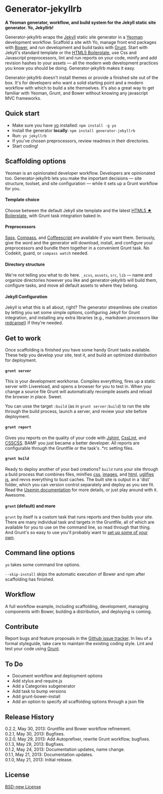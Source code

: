 # Generator-jekyllrb 

**A Yeoman generator, workflow, and build system for the Jekyll static site generator. Yo, Jekyllrb!**

Generator-jekyllrb wraps the [Jekyll](http://jekyllrb.com/) static site generator in a [Yeoman](http://yeoman.io/) development workflow. Scaffold a site with Yo, manage front end packages with [Bower](http://bower.io/), and run development and build tasks with [Grunt](http://gruntjs.com/). Start with Jekyll's standard template or the [HTML5 Boilerplate](http://html5boilerplate.com/), use Css and Javascript preprocessors, lint and run reports on your code, minify and add revision hashes to your assets — all the modern web development practices you know you should be doing. Generator-jekyllrb makes it easy.

Generator-jekyllrb doesn't install themes or provide a finished site out of the box. It's for developers who want a solid starting point and a modern workflow with which to build a site themselves. It's also a great way to get familiar with Yeoman, Grunt, and Bower without knowing any javascript MVC frameworks.

## Quick start

- Make sure you have [yo](https://github.com/yeoman/yo) installed:
    `npm install -g yo`
- Install the generator **locally**: `npm install generator-jekyllrb`
- Run: `yo jekyllrb`
- If you've chosen preprocessors, review readmes in their directories.
- Start coding!

## Scaffolding options

Yeoman is an opinionated developer workflow. Developers are opinionated too. Generator-jekyllrb lets you make the important decisions — site structure, toolset, and site configuration — while it sets up a Grunt workflow for you.

#### Template choice

Choose between the default Jekyll site template and the latest [HTML5 ★ Boilerplate](http://html5boilerplate.com/), with Grunt task integration baked in.

#### Preprocessors

[Sass](http://sass-lang.com/), [Compass](http://compass-style.org/), and [Coffeescript](http://coffeescript.org/) are available if you want them. Seriously, give the word and the generator will download, install, and configure your preprocessors and bundle them together in a convenient Grunt task. No Codekit, guard, or `compass watch` needed.

#### Directory structure

We're not telling you what to do here. `_scss`, `assets`, `src`, `lib` — name and organize directories however you like and generator-jekyllrb will build them, configure tasks, and move all default assets to where they belong.

#### Jekyll Configuration

Jekyll is what this is all about, right? The generator streamlines site creation by letting you set some simple options, configuring Jekyll for Grunt integration, and installing any extra libraries (e.g., markdown processors like [redcarpet](https://github.com/vmg/redcarpet)) if they're needed.


## Get to work

Once scaffolding is finished you have some handy Grunt tasks available. These help you develop your site, test it, and build an optimized distribution for deployment.

#### `grunt server`

This is your development workhorse. Compiles everything, fires up a static server with Livereload, and opens a browser for you to test in. When you change a source file Grunt will automatically recompile assets and reload the browser in place. Sweet.

You can usse the target `:build` (as in `grunt server:build`) to run the site through the build process, launch a server, and review your site before deployment.

#### `grunt report`

Gives you reports on the quality of your code with [Jshint](http://www.jshint.com/), [CssLint](http://csslint.net/), and [CSSCSS](http://zmoazeni.github.io/csscss/). BAMF you just became a better developer. All reports are configurable through the Gruntfile or the task's .\*rc setting files.

#### `grunt build`

Ready to deploy another of your bad creations? `build` runs your site through a buld process that combines files, minifies [css](https://github.com/gruntjs/grunt-contrib-cssmin), [images](https://github.com/gruntjs/grunt-contrib-imagemin), and [html](https://github.com/gruntjs/grunt-contrib-htmlmin), [uglifies js](https://github.com/gruntjs/grunt-contrib-uglify), and revvs everything to bust caches. The built site is output in a 'dist' folder, which you can version control separately and deploy as you see fit. Read the [Usemin documentation](https://github.com/yeoman/grunt-usemin) for more details, or just play around with it. Awesome.

#### `grunt` (default) and more

`grunt` by itself is a custom task that runs reports and then builds your site. There are many individual task and targets in the Gruntfile, all of which are available for you to use on the command line, so read through that thing. And Grunt's so easy to use you'll probably want to [set up some of your own](http://gruntjs.com/configuring-tasks).

## Command line options

`yo` takes some command line options.

`--skip-install` skips the automatic execution of Bower and npm after scaffolding has finished.

## Workflow

A full workflow example, including scaffolding, development, managing components with Bower, building a distribution, and deploying is coming. 

## Contribute

Report bugs and feature proposals in the [Github issue tracker](https://github.com/robwierzbowski/generator-jekyllrb/issues). In lieu of a formal styleguide, take care to maintain the existing coding style. Lint and test your code using [Grunt](https://github.com/gruntjs/grunt).

## To Do

- Document workflow and deployment options
- Add stylus and require.js
- Add a Categories subgenerator
- Add task to bump versions
- Add grunt-bower-install
- Add an option to specify all scaffolding options through a json file

## Release History
 
0.2.2, May 30, 2013: Gruntfile and Bower workflow refinement.    
0.2.1, May 30, 2013: Bugfixes.    
0.2.0, May 29, 2013: Add Autoprefixer, rewrite Grunt workflow, bugfixes.    
0.1.3, May 29, 2013: Bugfixes.  
0.1.2, May 24, 2013: Documentation updates, name change.  
0.1.1, May 21, 2013: Documentation updates.  
0.1.0, May 21, 2013: Initial release.

## License
[BSD-new License](http://en.wikipedia.org/wiki/BSD_License)
